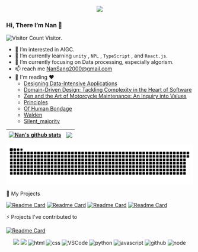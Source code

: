<p align="center">
  <img src='https://github.com/mayankchaudhary26/Cool-Readme-ideas/blob/master/data/night%20code.gif' width='15"'><br>
</p>
 
 ### Hi, There I’m Nan 👋
![Visitor Count](https://komarev.com/ghpvc/?username=NanSang2000&color=orange&style=for-the-badge&label=My&abbreviated=true) Visitor.
 - 👀 I’m interested in AIGC.
 - 🌱 I’m currently learning `unity` , `NPL` , `TypeScript` , and `React.js`.                 
 - 🔭 I’m currently focusing on Data processing, especially algorism.
 - 📫 reach me NanSang2000@gmail.com
 - 📖 I'm reading  ❤️
    + [Designing Data-Intensive Applications](https://www.oreilly.com/library/view/designing-data-intensive-applications/9781491903063/)
    + [Domain-Driven Design: Tackling Complexity in the Heart of Software](https://www.dddcommunity.org/book/evans_2003/)
    + [Zen and the Art of Motorcycle Maintenance: An Inquiry into Values](https://en.wikipedia.org/wiki/Zen_and_the_Art_of_Motorcycle_Maintenance)
    + [Principles](https://www.principles.com/)
    + [Of Human Bondage](https://en.wikipedia.org/wiki/Of_Human_Bondage)
    + [Walden](https://en.wikipedia.org/wiki/Walden)
    + [Silent_majority](https://en.wikipedia.org/wiki/Silent_majority)

 
 | <a href="https://github.com/anuraghazra/github-readme-stats"><img align="center" src="https://github-readme-stats.vercel.app/api?username=NanSang2000&show_icons=true&include_all_commits=true&theme=buefy&hide_border=true" alt="Nan's github stats" /></a> | <a href="https://github.com/anuraghazra/github-readme-stats"><img align="center" src="https://github-readme-stats.vercel.app/api/top-langs/?username=NanSang2000&layout=compact&theme=buefy&hide_border=true" /></a> |
| ------------- | ------------- |

 

<img align='center' src='https://github.com/NanSang2000/NanSang2000/blob/output/github-contribution-grid-snake.svg' width='900"'>

 🎃 My Projects

 [![Readme Card](https://github-readme-stats.vercel.app/api/pin/?username=NanSang2000&repo=XiaoAiTimetable)](https://github.com/NanSang2000/XiaoAiTimetable)
 [![Readme Card](https://github-readme-stats.vercel.app/api/pin/?username=NanSang2000&repo=Douyin_project_server)](https://github.com/NanSang2000/Douyin_project_server)
 [![Readme Card](https://github-readme-stats.vercel.app/api/pin/?username=NanSang2000&repo=hackethon-battleship)](https://github.com/NanSang2000/hackethon-battleship)
 [![Readme Card](https://github-readme-stats.vercel.app/api/pin/?username=NanSang2000&repo=DotCraft)](https://github.com/NanSang2000/DotCraft)
 
 ⚡ Projects I've contributed to 
 
  [![Readme Card](https://github-readme-stats.vercel.app/api/pin/?username=NanSang2000&repo=uom-study-spaces)](https://github.com/NanSang2000/uom-study-spaces)
  
 <div align="center">
  <img src="https://i.giphy.com/media/eNAsjO55tPbgaor7ma/200w.webp" width="100">
  <img src="https://i.giphy.com/media/VgGthkhUvGgOit7Y9i/200.webp" width="100">
  <img alt-"html5" src="https://media.giphy.com/media/XAxylRMCdpbEWUAvr8/giphy.gif" width="100" title="html">
  <img alt="css" src="https://media.giphy.com/media/fsEaZldNC8A1PJ3mwp/giphy.gif" width="100" title="css">
  <img alt="VSCode" src="https://i.giphy.com/media/IdyAQJVN2kVPNUrojM/200.webp" width="100" title="vscode">
  <img alt="python" src="https://i.giphy.com/media/LMt9638dO8dftAjtco/200.webp" width="100" title="python">
  <img alt="javascript" src="https://media3.giphy.com/media/ln7z2eWriiQAllfVcn/200w.webp" width="100" title="javascript">
  <img alt="github" src="https://i.giphy.com/media/KzJkzjggfGN5Py6nkT/200.webp" width="100" title="github">
  <img alt="node" src="https://media.giphy.com/media/kdFc8fubgS31b8DsVu/giphy.gif" width="85" title="node">
</div>

<!---
NanSang2000/NanSang2000 is a ✨ special ✨ repository because its `README.md` (this file) appears on your GitHub profile.
You can click the Preview link to take a look at your changes.
--->
</div>
